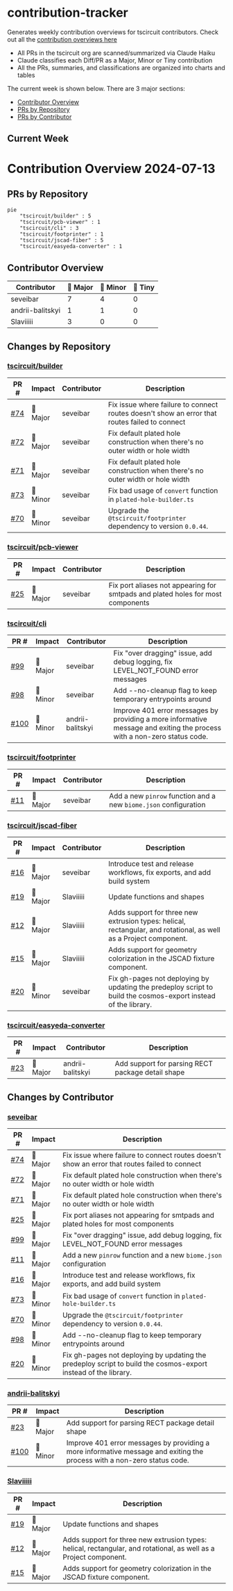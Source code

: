 # contribution-tracker

Generates weekly contribution overviews for tscircuit contributors. Check out all
the [contribution overviews here](./contribution-overviews/)

* All PRs in the tscircuit org are scanned/summarized via Claude Haiku
* Claude classifies each Diff/PR as a Major, Minor or Tiny contribution
* All the PRs, summaries, and classifications are organized into charts and tables

The current week is shown below. There are 3 major sections:

* [Contributor Overview](#contributor-overview)
* [PRs by Repository](#prs-by-repository)
* [PRs by Contributor](#changes-by-contributor)

## Current Week

<!-- START_CURRENT_WEEK -->

# Contribution Overview 2024-07-13

## PRs by Repository

```mermaid
pie
    "tscircuit/builder" : 5
    "tscircuit/pcb-viewer" : 1
    "tscircuit/cli" : 3
    "tscircuit/footprinter" : 1
    "tscircuit/jscad-fiber" : 5
    "tscircuit/easyeda-converter" : 1
```

## Contributor Overview

| Contributor | 🐳 Major | 🐙 Minor | 🐌 Tiny |
|-------------|-------|-------|-------|
| seveibar | 7 | 4 | 0 |
| andrii-balitskyi | 1 | 1 | 0 |
| Slaviiiii | 3 | 0 | 0 |

## Changes by Repository

### [tscircuit/builder](https://github.com/tscircuit/builder)

| PR # | Impact | Contributor | Description |
|------|--------|-------------|-------------|
| [#74](https://github.com/tscircuit/builder/pull/74) | 🐳 Major | seveibar | Fix issue where failure to connect routes doesn't show an error that routes failed to connect |
| [#72](https://github.com/tscircuit/builder/pull/72) | 🐳 Major | seveibar | Fix default plated hole construction when there's no outer width or hole width |
| [#71](https://github.com/tscircuit/builder/pull/71) | 🐳 Major | seveibar | Fix default plated hole construction when there's no outer width or hole width |
| [#73](https://github.com/tscircuit/builder/pull/73) | 🐙 Minor | seveibar | Fix bad usage of `convert` function in `plated-hole-builder.ts` |
| [#70](https://github.com/tscircuit/builder/pull/70) | 🐙 Minor | seveibar | Upgrade the `@tscircuit/footprinter` dependency to version `0.0.44`. |

### [tscircuit/pcb-viewer](https://github.com/tscircuit/pcb-viewer)

| PR # | Impact | Contributor | Description |
|------|--------|-------------|-------------|
| [#25](https://github.com/tscircuit/pcb-viewer/pull/25) | 🐳 Major | seveibar | Fix port aliases not appearing for smtpads and plated holes for most components |

### [tscircuit/cli](https://github.com/tscircuit/cli)

| PR # | Impact | Contributor | Description |
|------|--------|-------------|-------------|
| [#99](https://github.com/tscircuit/cli/pull/99) | 🐳 Major | seveibar | Fix "over dragging" issue, add debug logging, fix LEVEL_NOT_FOUND error messages |
| [#98](https://github.com/tscircuit/cli/pull/98) | 🐙 Minor | seveibar | Add --no-cleanup flag to keep temporary entrypoints around |
| [#100](https://github.com/tscircuit/cli/pull/100) | 🐙 Minor | andrii-balitskyi | Improve 401 error messages by providing a more informative message and exiting the process with a non-zero status code. |

### [tscircuit/footprinter](https://github.com/tscircuit/footprinter)

| PR # | Impact | Contributor | Description |
|------|--------|-------------|-------------|
| [#11](https://github.com/tscircuit/footprinter/pull/11) | 🐳 Major | seveibar | Add a new `pinrow` function and a new `biome.json` configuration |

### [tscircuit/jscad-fiber](https://github.com/tscircuit/jscad-fiber)

| PR # | Impact | Contributor | Description |
|------|--------|-------------|-------------|
| [#16](https://github.com/tscircuit/jscad-fiber/pull/16) | 🐳 Major | seveibar | Introduce test and release workflows, fix exports, and add build system |
| [#19](https://github.com/tscircuit/jscad-fiber/pull/19) | 🐳 Major | Slaviiiii | Update functions and shapes |
| [#12](https://github.com/tscircuit/jscad-fiber/pull/12) | 🐳 Major | Slaviiiii | Adds support for three new extrusion types: helical, rectangular, and rotational, as well as a Project component. |
| [#15](https://github.com/tscircuit/jscad-fiber/pull/15) | 🐳 Major | Slaviiiii | Adds support for geometry colorization in the JSCAD fixture component. |
| [#20](https://github.com/tscircuit/jscad-fiber/pull/20) | 🐙 Minor | seveibar | Fix gh-pages not deploying by updating the predeploy script to build the cosmos-export instead of the library. |

### [tscircuit/easyeda-converter](https://github.com/tscircuit/easyeda-converter)

| PR # | Impact | Contributor | Description |
|------|--------|-------------|-------------|
| [#23](https://github.com/tscircuit/easyeda-converter/pull/23) | 🐳 Major | andrii-balitskyi | Add support for parsing RECT package detail shape |

## Changes by Contributor

### [seveibar](https://github.com/seveibar)

| PR # | Impact | Description |
|------|--------|-------------|
| [#74](https://github.com/tscircuit/builder/pull/74) | 🐳 Major | Fix issue where failure to connect routes doesn't show an error that routes failed to connect |
| [#72](https://github.com/tscircuit/builder/pull/72) | 🐳 Major | Fix default plated hole construction when there's no outer width or hole width |
| [#71](https://github.com/tscircuit/builder/pull/71) | 🐳 Major | Fix default plated hole construction when there's no outer width or hole width |
| [#25](https://github.com/tscircuit/pcb-viewer/pull/25) | 🐳 Major | Fix port aliases not appearing for smtpads and plated holes for most components |
| [#99](https://github.com/tscircuit/cli/pull/99) | 🐳 Major | Fix "over dragging" issue, add debug logging, fix LEVEL_NOT_FOUND error messages |
| [#11](https://github.com/tscircuit/footprinter/pull/11) | 🐳 Major | Add a new `pinrow` function and a new `biome.json` configuration |
| [#16](https://github.com/tscircuit/jscad-fiber/pull/16) | 🐳 Major | Introduce test and release workflows, fix exports, and add build system |
| [#73](https://github.com/tscircuit/builder/pull/73) | 🐙 Minor | Fix bad usage of `convert` function in `plated-hole-builder.ts` |
| [#70](https://github.com/tscircuit/builder/pull/70) | 🐙 Minor | Upgrade the `@tscircuit/footprinter` dependency to version `0.0.44`. |
| [#98](https://github.com/tscircuit/cli/pull/98) | 🐙 Minor | Add --no-cleanup flag to keep temporary entrypoints around |
| [#20](https://github.com/tscircuit/jscad-fiber/pull/20) | 🐙 Minor | Fix gh-pages not deploying by updating the predeploy script to build the cosmos-export instead of the library. |

### [andrii-balitskyi](https://github.com/andrii-balitskyi)

| PR # | Impact | Description |
|------|--------|-------------|
| [#23](https://github.com/tscircuit/easyeda-converter/pull/23) | 🐳 Major | Add support for parsing RECT package detail shape |
| [#100](https://github.com/tscircuit/cli/pull/100) | 🐙 Minor | Improve 401 error messages by providing a more informative message and exiting the process with a non-zero status code. |

### [Slaviiiii](https://github.com/Slaviiiii)

| PR # | Impact | Description |
|------|--------|-------------|
| [#19](https://github.com/tscircuit/jscad-fiber/pull/19) | 🐳 Major | Update functions and shapes |
| [#12](https://github.com/tscircuit/jscad-fiber/pull/12) | 🐳 Major | Adds support for three new extrusion types: helical, rectangular, and rotational, as well as a Project component. |
| [#15](https://github.com/tscircuit/jscad-fiber/pull/15) | 🐳 Major | Adds support for geometry colorization in the JSCAD fixture component. |



<!-- END_CURRENT_WEEK -->
